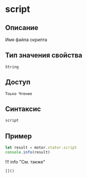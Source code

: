 # script

## Описание
Имя файла скрипта

## Тип значения свойства
`String`

## Доступ
`Тоько Чтение`

## Синтаксис
```javascript
script
```

## Пример
```javascript linenums="1"
let result = motor.stator.script
console.info(result)
```

!!! info "См. также"

    []()

